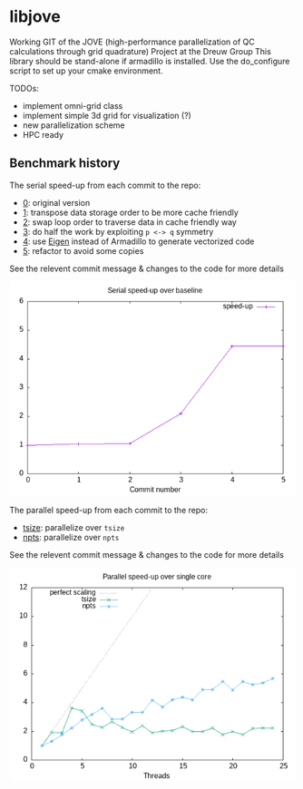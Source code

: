 # libjove

Working GIT of the JOVE (high-performance parallelization of QC calculations through grid quadrature) Project at the Dreuw Group
This library should be stand-alone if armadillo is installed. Use the do_configure script to set up your cmake environment. 

TODOs:
- implement omni-grid class 
- implement simple 3d grid for visualization (?)
- new parallelization scheme
- HPC ready

## Benchmark history

The serial speed-up from each commit to the repo:

- [0](https://github.com/ssciwr/jove-performance/commit/301456c5f643a935abef0628a5edc8eb1f8b1b35): original version
- [1](https://github.com/ssciwr/jove-performance/commit/f87ef27788cc33d5cceb1764b3526e7d9919e983): transpose data storage order to be more cache friendly
- [2](https://github.com/ssciwr/jove-performance/commit/e3bf8948cf872f88556be4e5facfc130fad8fad1): swap loop order to traverse data in cache friendly way
- [3](https://github.com/ssciwr/jove-performance/commit/b12d8e45c3533d69f2f02c5e2ecd924eab1299d4): do half the work by exploiting `p <-> q` symmetry
- [4](https://github.com/ssciwr/jove-performance/commit/eb5d88e977ab9e25f9d67640c25690c57575029a): use [Eigen](https://eigen.tuxfamily.org) instead of Armadillo to generate vectorized code
- [5](https://github.com/ssciwr/jove-performance/commit/6e44a30dc6f18f9f8faf02e99e7f9b7d8c874eb1): refactor to avoid some copies

See the relevent commit message & changes to the code for more details

![benchmark](benchmark.png)

The parallel speed-up from each commit to the repo:

- [tsize](https://github.com/ssciwr/jove-performance/commit/301456c5f643a935abef0628a5edc8eb1f8b1b35): parallelize over `tsize`
- [npts](https://github.com/ssciwr/jove-performance/commit/f87ef27788cc33d5cceb1764b3526e7d9919e983): parallelize over `npts`

See the relevent commit message & changes to the code for more details

![scaling](scaling.png)
